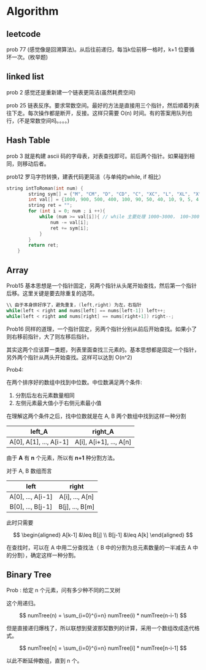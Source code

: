 # Algorithm

## leetcode

prob 77 (感觉像是回溯算法)。从后往前递归，每当k位前移一格时，k+1 位要循环一次。(枚举题)

## linked list

prob 2 感觉还是重新建一个链表更简洁(虽然耗费空间)

prob 25 链表反序。要求常数空间。最好的方法是直接用三个指针，然后顺着列表往下走。每次操作都是断开，反接。这样只需要 O(n) 时间。有的答案用队列也行，(不是常数空间吗。。。。)

## Hash Table

prob 3 就是构建 ascii 码的字母表，对表查找即可。前后两个指针。如果碰到相同，则移动后者。

prob12 罗马字符转换，建表代码更简洁（与单纯的while, if 相比）

```c++
string intToRoman(int num) {
        string sym[] = {"M", "CM", "D", "CD", "C", "XC", "L", "XL", "X", "IX", "V", "IV", "I"};
        int val[] = {1000, 900, 500, 400, 100, 90, 50, 40, 10, 9, 5, 4, 1};
        string ret = "";
        for (int i = 0; num ; i ++){
            while (num >= val[i]){ // while 主要处理 1000~3000， 100~300， 10~30， 1~3
                num -= val[i];
                ret += sym[i];
            }
        }
        return ret;
    }
```

## Array

Prob15 基本思想是一个指针固定，另两个指针从头尾开始查找，然后第一个指针后移。这里关键是要去除重复的选项。

```c++
\\ 由于本身排好序了，避免重复，(left,right) 为左，右指针
while(left < right and nums[left] == nums[left-1]) left++;
while(left < right and nums[right] == nums[right+1]) right--;
```

Prob16 同样的道理，一个指针固定，另两个指针分别从前后开始查找。如果小了则右移前指针，大了则左移后指针。

其实这两个应该算一类题，列表里面查找三元素的。基本思想都是固定一个指针，另外两个指针从两头开始查找。这样可以达到 O(n^2)

Prob4:

在两个排序好的数组中找到中位数。中位数满足两个条件:

1. 分割后左右元素数量相同
2. 左侧元素最大值小于右侧元素最小值

在理解这两个条件之后，找中位数就是在 A, B 两个数组中找到这样一种分割

| left_A | right_A |
| :-: | :-: |
| A[0], A[1], ..., A[i-1] | A[i], A[i+1], ..., A[n] |

由于 **A** 有 **n** 个元素，所以有 **n+1** 种分割方法。

对于 A, B 数组而言

| left | right |
| :-: | :-: |
| A[0], ..., A[i-1] | A[i], ..., A[n] |
| B[0], ..., B[j-1] | B[j], ..., B[m] |

此时只需要

$$
\begin{aligned}
  A[k-1] &\leq B[j] \\
  B[j-1] &\leq A[k] 
\end{aligned}
$$

在查找时，可以在 A 中用二分查找法（ B 中的分割为总元素数量的一半减去 A 中的分割），确定这样一种分割。

## Binary Tree

Prob : 给定 n 个元素，问有多少种不同的二叉树

这个用递归。

$$
    numTree(n) = \sum_{i=0}^{i=n} numTree(i) * numTree(n-i-1)
$$

但是直接递归爆栈了，所以联想到斐波那契数列的计算，采用一个数组改成迭代格式。

$$
    numTree[n] = \sum_{i=0}^{i=n} numTree[i] * numTree[n-i-1]
$$

以此不断延伸数组，直到 n 个。
